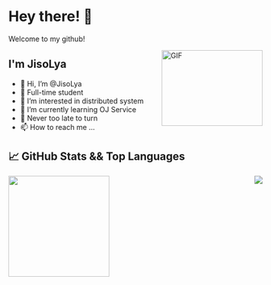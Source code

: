 # Hey there! 👋
Welcome to my github!

<a>
  <img align="right" height="150px" width="200px" alt="GIF" src="https://raw.githubusercontent.com/haoruilee/haoruilee/master/pic/pusheencode.gif" />
</a>

## I'm JisoLya

- 👋 Hi, I’m @JisoLya
- 🔭 Full-time student
- 👀 I’m interested in distributed system
- 🌱 I’m currently learning OJ Service
- 🙋 Never too late to turn
- 📫 How to reach me ...

## 📈 GitHub Stats && Top Languages
<a>
  <img align="left" height="200px" src="https://github-readme-stats.vercel.app/api?username=JisoLya&hide_title=true&hide_border=true&show_icons=true&include_all_commits=true&line_height=21&bg_color=0,EC6C6C,FFD479,FFFC79,73FA79&theme=graywhite" />
</a>
<a>
  <img align="right" src="https://github-readme-stats.vercel.app/api/top-langs/?username=JisoLya" />
</a>


<!---
JisoLya/JisoLya is a ✨ special ✨ repository because its `README.md` (this file) appears on your GitHub profile.
You can click the Preview link to take a look at your changes.
--->
